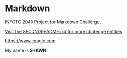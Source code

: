 # Markdown
INFOTC 2040 Project for Markdown Challenge.

[Visit the SECONDREADME.md for more challenge entities](SECONDREADME.md)

<https://www.google.com>

My name is **SHAWN**.
